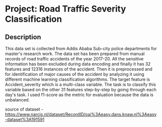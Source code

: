 # Project: Road Traffic Severity Classification

## Description  
This data set is collected from Addis Ababa Sub-city police departments for master's research work. The data set has been prepared from manual records of road traffic accidents of the year 2017-20. All the sensitive information has been excluded during data encoding and finally it has 32 features and 12316 instances of the accident. Then it is preprocessed and for identification of major causes of the accident by analyzing it using different machine learning classification algorithms. 
The target feature is Accident_severity which is a multi-class variable. The task is to classify this variable based on the other 31 features step-by-step by going through each day's task. I used f1-score as the metric for evaluation because the data is unbalanced.

source of dataset - https://www.narcis.nl/dataset/RecordID/oai%3Aeasy.dans.knaw.nl%3Aeasy-dataset%3A191591 


